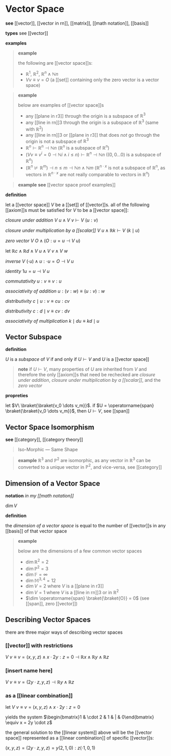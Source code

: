 # Vector Space

**see** [[vector]], [[vector in rn]], [[matrix]], [[math notation]], [[basis]]

**types** see [[vector]]

**examples**

> **example**
>
> the following are [[vector space]]s:
>
> - $\mathbb R^1$, $\mathbb R^2$, $\mathbb R^n \land \mathbb N n$
> - $V v \equiv v = O$ (a [[set]] containing only the zero vector is a vector space)

> **example**
>
> below are examples of [[vector space]]s
>
> - any [[plane in r3]] through the origin is a subspace of $\mathbb R^3$
> - any [[line in rn]]3 through the origin is a subspace of $\mathbb R^3$ (same with $\mathbb R^2$)
> - any [[line in rn]]3 or [[plane in r3]] that does _not_ go through the origin is not a subspace of $\mathbb R^3$
> - $\mathbb R^n \vdash \mathbb R^n \dashv \mathbb N n$ ($\mathbb R^n$ is a subspace of $\mathbb R^n$)
> - $(V v \equiv v^i = 0 \dashv \mathbb N i \land i \le n) \vdash \mathbb R^n \dashv \mathbb N n$ ($(0, 0 \dots 0)$ is a subspace of $\mathbb R^n$)
> - $(\mathbb R^n \not\vdash \mathbb R^m) \dashv n \le m \dashv \mathbb N n \land \mathbb N m$ ($\mathbb R^{n \cdot x}$ is not a subspace of $\mathbb R^n$, as vectors in $\mathbb R^{n \cdot x}$ are not really comparable to vectors in $\mathbb R^n$)

> **example** **see** [[vector space proof examples]]

**definition**

let a [[vector space]] $V$ be a [[set]] of [[vector]]s. all of the following [[axiom]]s must be satisfied for $V$ to be a [[vector space]]:

_closure under addition_ $V\ u \land V\ v \vdash V\ (u : v)$

_closure under multiplication by a [[scalar]]_ $V\ u \land \mathbb R k \vdash V\ (k \mid u)$

_zero vector_ $V\ O \land (O : u = u \dashv V\ u)$

let $\mathbb R c \land \mathbb R d \land V\ u \land V\ v \land V\ w$

_inverse_ $V\ (\cdot u) \land u : \cdot u = O \dashv V\ u$

_identity_ $1u = u \dashv V\ u$

_commutativity_ $u : v \equiv v : u$

_associativity of addition_ $u : (v : w) \equiv (u : v) : w$

_distributivity_ $c \mid u : v \equiv cu : cv$

_distributivity_ $c : d \mid v \equiv cv : dv$

_associativity of multiplication_ $k \mid du \equiv kd \mid u$

## Vector Subspace

**definition**

$U$ is a _subspace_ of $V$ if and only if $U \vdash V$ and $U$ is a [[vector space]]

> **note** if $U \vdash V$, many properties of $U$ are inherited from $V$ and therefore the only [[axiom]]s that need be rechecked are _closure under addition_, _closure under multiplication by a [[scalar]]_, and the _zero vector_

**propreties**

let $V\ \braket{\braket{v_0 \dots v_m}}$. if $U = \operatorname{span} \braket{\braket{v_0 \dots v_m}}$, then $U \vdash V$, see [[span]]

## Vector Space Isomorphism

**see** [[category]], [[category theory]]

> Iso-Morphic &mdash; Same Shape

> **example** $\mathbb R^3$ and $\mathbb P^2$ are isomorphic, as any vector in $\mathbb R^3$ can be converted to a unique vector in $\mathbb P^2$, and vice-versa, see [[category]]

## Dimension of a Vector Space

**notation** _in my [[math notation]]_

$\dim V$

**definition**

the _dimension of a vector space_ is equal to the number of [[vector]]s in any [[basis]] of that vector space

> **example**
>
> below are the dimensions of a few common vector spaces
>
> - $\dim \mathbb R^2 = 2$
> - $\dim \mathbb P^2 = 3$
> - $\dim \mathbb F = \infty$
> - $\dim \mathbb M^{3, 4} = 12$
> - $\dim V = 2$ where $V$ is a [[plane in r3]]
> - $\dim V = 1$ where $V$ is a [[line in rn]]3 or in $\mathbb R^2$
> - $\dim \operatorname{span} \braket{\braket{O}} = 0$ (see [[span]], zero [[vector]])

## Describing Vector Spaces

there are three major ways of describing vector spaces

### [[vector]] with restrictions

$V\ v \equiv v = (x, y, z) \land x \cdot 2y : z = 0 \dashv \mathbb R x \land \mathbb R y \land \mathbb R z$

### [insert name here]

$V\ v \equiv v = (2y \cdot z, y, z) \dashv \mathbb R y \land \mathbb R z$

### as a [[linear combination]]

let $V\ v \equiv v = (x, y, z) \land x \cdot 2y : z = 0$

yields the system $\begin{bmatrix}1 & \cdot 2 & 1 & | & 0\end{bmatrix} \equiv x = 2y \cdot z$

the general solution to the [[linear system]] above will be the [[vector space]] represented as a [[linear combination]] of specific [[vector]]s:

$(x, y, z) = (2y \cdot z, y, z) = y (2, 1, 0) : z (\cdot 1, 0, 1)$
